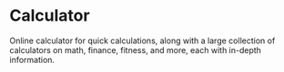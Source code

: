 # Calculator


Online calculator for quick calculations, along with a large collection of calculators on math, finance, fitness, and more, each with in-depth information.
